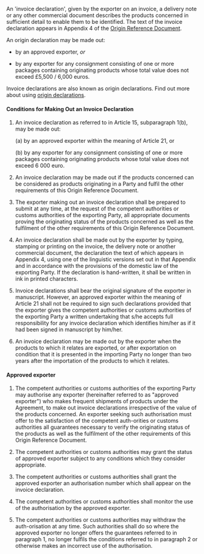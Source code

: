 An 'invoice declaration', given by the exporter on an invoice, a delivery note or any other commercial document describes the products concerned in sufficient detail to enable them to be identified. The text of the invoice declaration appears in Appendix 4 of the [Origin Reference Document]({ord_url}).

An origin declaration may be made out:

- by an approved exporter, _or_

- by any exporter for any consignment consisting of one or more packages containing originating products whose total value does not exceed £5,500 / 6,000 euros.

Invoice declarations are also known as origin declarations. Find out more about using [origin declarations](https://www.gov.uk/guidance/get-proof-of-origin-for-your-goods#origin-declaration).

#### Conditions for Making Out an Invoice Declaration

1. An invoice declaration as referred to in Article 15, subparagraph 1(b), may be made out: 

    (a) by an approved exporter within the meaning of Article 21, or 

    (b) by any exporter for any consignment consisting of one or more packages containing originating products whose total value does not exceed 6 000 euro. 

2. An invoice declaration may be made out if the products concerned can be considered as products originating in a Party and fulfil the other requirements of this Origin Reference Document. 

3. The exporter making out an invoice declaration shall be prepared to submit at any time, at the request of the competent authorities or customs authorities of the exporting Party, all appropriate documents proving the originating status of the products concerned as well as the fulfilment of the other requirements of this Origin Reference Document. 

4. An invoice declaration shall be made out by the exporter by typing, stamping or printing on the invoice, the delivery note or another commercial document, the declaration the text of which appears in Appendix 4, using one of the linguistic versions set out in that Appendix and in accordance with the provisions of the domestic law of the exporting Party. If the declaration is hand-written, it shall be written in ink in printed characters. 

5. Invoice declarations shall bear the original signature of the exporter in manuscript. However, an approved exporter within the meaning of Article 21 shall not be required to sign such declarations provided that the exporter gives the competent authorities or customs authorities of the exporting Party a written undertaking that s/he accepts full responsibility for any invoice declaration which identifies him/her as if it had been signed in manuscript by him/her. 

6. An invoice declaration may be made out by the exporter when the products to which it relates are exported, or after exportation on condition that it is presented in the importing Party no longer than two years after the importation of the products to which it relates.

#### Approved exporter

1. The competent authorities or customs authorities of the exporting Party may authorise any exporter (hereinafter referred to as "approved exporter") who makes frequent shipments of products under the Agreement, to make out invoice declarations irrespective of the value of the products concerned. An exporter seeking such authorisation must offer to the satisfaction of the competent auth-orities or customs authorities all guarantees necessary to verify the originating status of the products as well as the fulfilment of the other requirements of this Origin Reference Document.

2. The competent authorities or customs authorities may grant the status of approved exporter subject to any conditions which they consider appropriate. 

3. The competent authorities or customs authorities shall grant the approved exporter an authorisation number which shall appear on the invoice declaration. 

4. The competent authorities or customs authorities shall monitor the use of the authorisation by the approved exporter. 

5. The competent authorities or customs authorities may withdraw the auth-orisation at any time. Such authorities shall do so where the approved exporter no longer offers the guarantees referred to in paragraph 1, no longer fulfils the conditions referred to in paragraph 2 or otherwise makes an incorrect use of the authorisation.

